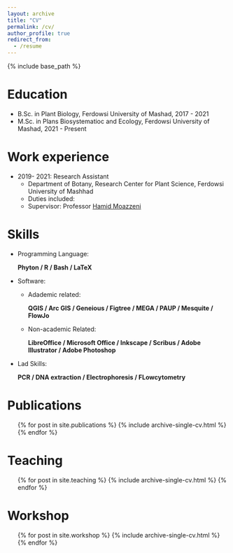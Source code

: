 ```yaml
---
layout: archive
title: "CV"
permalink: /cv/
author_profile: true
redirect_from:
  - /resume
---
```


{% include base_path %}

Education
======
* B.Sc. in Plant Biology, Ferdowsi University of Mashad, 2017 - 2021
* M.Sc. in Plans Biosystematioc and Ecology, Ferdowsi University of Mashad, 2021 - Present

Work experience
======
* 2019- 2021: Research Assistant
  * Department of Botany, Research Center for Plant Science, Ferdowsi University of Mashhad
  * Duties included: 
  * Supervisor: Professor [Hamid Moazzeni](https://scholar.google.com/citations?hl=en&user=H8J7BPe_gNkC)

  
Skills
======
* Programming Language:

  **Phyton / R / Bash / LaTeX**
  
* Software:
  * Adademic related:
     
    **QGIS / Arc GIS / Geneious / Figtree / MEGA / PAUP / Mesquite / FlowJo**
    
  * Non-academic Related:
    
    **LibreOffice / Microsoft Office / Inkscape / Scribus / Adobe Illustrator / Adobe Photoshop**
    
* Lad Skills:
  
  **PCR / DNA extraction / Electrophoresis / FLowcytometry**
  

Publications
======
  <ul>{% for post in site.publications %}
    {% include archive-single-cv.html %}
  {% endfor %}</ul>

Teaching
======
  <ul>{% for post in site.teaching %}
    {% include archive-single-cv.html %}
  {% endfor %}</ul>

Workshop
======
  <ul>{% for post in site.workshop %}
    {% include archive-single-cv.html %}
  {% endfor %}</ul>
